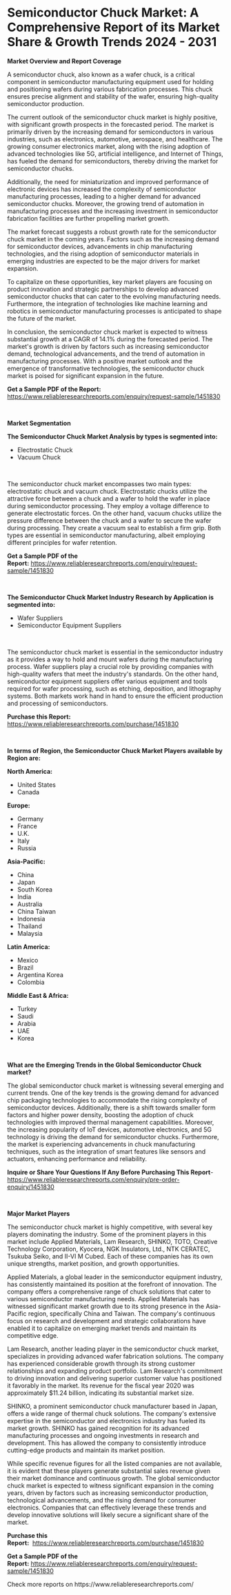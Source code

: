 <p><h1>Semiconductor Chuck Market: A Comprehensive Report of its Market Share & Growth Trends 2024 - 2031</h1></p><p><strong>Market Overview and Report Coverage</strong></p>
<p><p>A semiconductor chuck, also known as a wafer chuck, is a critical component in semiconductor manufacturing equipment used for holding and positioning wafers during various fabrication processes. This chuck ensures precise alignment and stability of the wafer, ensuring high-quality semiconductor production.</p><p>The current outlook of the semiconductor chuck market is highly positive, with significant growth prospects in the forecasted period. The market is primarily driven by the increasing demand for semiconductors in various industries, such as electronics, automotive, aerospace, and healthcare. The growing consumer electronics market, along with the rising adoption of advanced technologies like 5G, artificial intelligence, and Internet of Things, has fueled the demand for semiconductors, thereby driving the market for semiconductor chucks.</p><p>Additionally, the need for miniaturization and improved performance of electronic devices has increased the complexity of semiconductor manufacturing processes, leading to a higher demand for advanced semiconductor chucks. Moreover, the growing trend of automation in manufacturing processes and the increasing investment in semiconductor fabrication facilities are further propelling market growth.</p><p>The market forecast suggests a robust growth rate for the semiconductor chuck market in the coming years. Factors such as the increasing demand for semiconductor devices, advancements in chip manufacturing technologies, and the rising adoption of semiconductor materials in emerging industries are expected to be the major drivers for market expansion.</p><p>To capitalize on these opportunities, key market players are focusing on product innovation and strategic partnerships to develop advanced semiconductor chucks that can cater to the evolving manufacturing needs. Furthermore, the integration of technologies like machine learning and robotics in semiconductor manufacturing processes is anticipated to shape the future of the market.</p><p>In conclusion, the semiconductor chuck market is expected to witness substantial growth at a CAGR of 14.1% during the forecasted period. The market's growth is driven by factors such as increasing semiconductor demand, technological advancements, and the trend of automation in manufacturing processes. With a positive market outlook and the emergence of transformative technologies, the semiconductor chuck market is poised for significant expansion in the future.</p></p>
<p><strong>Get a Sample PDF of the Report:</strong> <a href="https://www.reliableresearchreports.com/enquiry/request-sample/1451830">https://www.reliableresearchreports.com/enquiry/request-sample/1451830</a></p>
<p>&nbsp;</p>
<p><strong>Market Segmentation</strong></p>
<p><strong>The Semiconductor Chuck Market Analysis by types is segmented into:</strong></p>
<p><ul><li>Electrostatic Chuck</li><li>Vacuum Chuck</li></ul></p>
<p>&nbsp;</p>
<p><p>The semiconductor chuck market encompasses two main types: electrostatic chuck and vacuum chuck. Electrostatic chucks utilize the attractive force between a chuck and a wafer to hold the wafer in place during semiconductor processing. They employ a voltage difference to generate electrostatic forces. On the other hand, vacuum chucks utilize the pressure difference between the chuck and a wafer to secure the wafer during processing. They create a vacuum seal to establish a firm grip. Both types are essential in semiconductor manufacturing, albeit employing different principles for wafer retention.</p></p>
<p><strong>Get a Sample PDF of the Report:</strong>&nbsp;<a href="https://www.reliableresearchreports.com/enquiry/request-sample/1451830">https://www.reliableresearchreports.com/enquiry/request-sample/1451830</a></p>
<p>&nbsp;</p>
<p><strong>The Semiconductor Chuck Market Industry Research by Application is segmented into:</strong></p>
<p><ul><li>Wafer Suppliers</li><li>Semiconductor Equipment Suppliers</li></ul></p>
<p>&nbsp;</p>
<p><p>The semiconductor chuck market is essential in the semiconductor industry as it provides a way to hold and mount wafers during the manufacturing process. Wafer suppliers play a crucial role by providing companies with high-quality wafers that meet the industry's standards. On the other hand, semiconductor equipment suppliers offer various equipment and tools required for wafer processing, such as etching, deposition, and lithography systems. Both markets work hand in hand to ensure the efficient production and processing of semiconductors.</p></p>
<p><strong>Purchase this Report:</strong>&nbsp; <a href="https://www.reliableresearchreports.com/purchase/1451830">https://www.reliableresearchreports.com/purchase/1451830</a></p>
<p>&nbsp;</p>
<p><strong>In terms of Region, the Semiconductor Chuck Market Players available by Region are:</strong></p>
<p>
    <p> <strong> North America: </strong>
        <ul>
            <li>United States</li>
            <li>Canada</li>
        </ul>
        </p> 
    <p> <strong> Europe: </strong>
        <ul>
            <li>Germany</li>
            <li>France</li>
            <li>U.K.</li>
            <li>Italy</li>
            <li>Russia</li>
        </ul>
        </p> 
    <p> <strong> Asia-Pacific: </strong>
        <ul>
            <li>China</li>
            <li>Japan</li>
            <li>South Korea</li>
            <li>India</li>
            <li>Australia</li>
            <li>China Taiwan</li>
            <li>Indonesia</li>
            <li>Thailand</li>
            <li>Malaysia</li>
        </ul>
        </p> 
    <p> <strong> Latin America: </strong>
        <ul>
            <li>Mexico</li>
            <li>Brazil</li>
            <li>Argentina Korea</li>
            <li>Colombia</li>
        </ul>
        </p> 
    <p> <strong> Middle East & Africa: </strong>
        <ul>
            <li>Turkey</li>
            <li>Saudi</li>
            <li>Arabia</li>
            <li>UAE</li>
            <li>Korea</li>
        </ul>
    </p>
    </p>
<p>&nbsp;</p>
<p><strong>What are the Emerging Trends in the Global Semiconductor Chuck market?</strong></p>
<p><p>The global semiconductor chuck market is witnessing several emerging and current trends. One of the key trends is the growing demand for advanced chip packaging technologies to accommodate the rising complexity of semiconductor devices. Additionally, there is a shift towards smaller form factors and higher power density, boosting the adoption of chuck technologies with improved thermal management capabilities. Moreover, the increasing popularity of IoT devices, automotive electronics, and 5G technology is driving the demand for semiconductor chucks. Furthermore, the market is experiencing advancements in chuck manufacturing techniques, such as the integration of smart features like sensors and actuators, enhancing performance and reliability.</p></p>
<p><strong>Inquire or Share Your Questions If Any Before Purchasing This Report</strong>- <a href="https://www.reliableresearchreports.com/enquiry/pre-order-enquiry/1451830">https://www.reliableresearchreports.com/enquiry/pre-order-enquiry/1451830</a></p>
<p>&nbsp;</p>
<p><strong>Major Market Players</strong></p>
<p><p>The semiconductor chuck market is highly competitive, with several key players dominating the industry. Some of the prominent players in this market include Applied Materials, Lam Research, SHINKO, TOTO, Creative Technology Corporation, Kyocera, NGK Insulators, Ltd., NTK CERATEC, Tsukuba Seiko, and II-VI M Cubed. Each of these companies has its own unique strengths, market position, and growth opportunities.</p><p>Applied Materials, a global leader in the semiconductor equipment industry, has consistently maintained its position at the forefront of innovation. The company offers a comprehensive range of chuck solutions that cater to various semiconductor manufacturing needs. Applied Materials has witnessed significant market growth due to its strong presence in the Asia-Pacific region, specifically China and Taiwan. The company's continuous focus on research and development and strategic collaborations have enabled it to capitalize on emerging market trends and maintain its competitive edge.</p><p>Lam Research, another leading player in the semiconductor chuck market, specializes in providing advanced wafer fabrication solutions. The company has experienced considerable growth through its strong customer relationships and expanding product portfolio. Lam Research's commitment to driving innovation and delivering superior customer value has positioned it favorably in the market. Its revenue for the fiscal year 2020 was approximately $11.24 billion, indicating its substantial market size.</p><p>SHINKO, a prominent semiconductor chuck manufacturer based in Japan, offers a wide range of thermal chuck solutions. The company's extensive expertise in the semiconductor and electronics industry has fueled its market growth. SHINKO has gained recognition for its advanced manufacturing processes and ongoing investments in research and development. This has allowed the company to consistently introduce cutting-edge products and maintain its market position.</p><p>While specific revenue figures for all the listed companies are not available, it is evident that these players generate substantial sales revenue given their market dominance and continuous growth. The global semiconductor chuck market is expected to witness significant expansion in the coming years, driven by factors such as increasing semiconductor production, technological advancements, and the rising demand for consumer electronics. Companies that can effectively leverage these trends and develop innovative solutions will likely secure a significant share of the market.</p></p>
<p><strong>Purchase this Report:</strong>&nbsp;&nbsp;<a href="https://www.reliableresearchreports.com/purchase/1451830">https://www.reliableresearchreports.com/purchase/1451830</a></p>
<p></p>
<p><strong>Get a Sample PDF of the Report:</strong>&nbsp;<a href="https://www.reliableresearchreports.com/enquiry/request-sample/1451830">https://www.reliableresearchreports.com/enquiry/request-sample/1451830</a></p>
<p>Check more reports on https://www.reliableresearchreports.com/</p>